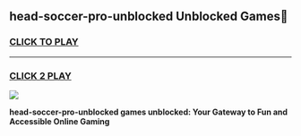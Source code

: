 
## head-soccer-pro-unblocked Unblocked Games👋
<h3>
<a href="https://news.freeplayer.one?title=head-soccer-pro-unblocked&ref=16F">CLICK TO PLAY</a></h3>
<hr>

<h3>
<a href="https://news.freeplayer.one?title=head-soccer-pro-unblocked&ref=16F">CLICK 2 PLAY</a>
  
</h3>

<a href="https://news.freeplayer.one?title=head-soccer-pro-unblocked&ref=16F/"><img src="https://clearcache.store/games.png"></a>


**head-soccer-pro-unblocked games unblocked: Your Gateway to Fun and Accessible Online Gaming**
